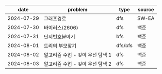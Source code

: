 
|date|problem|type|source|
|---|---|---|---|
|2024-07-29|그래프경로|dfs|SW-EA|
|2024-07-30|바이러스(2606)|dfs|백준|
|2024-07-31|단지번호붙이기|bfs|백준|
|2024-08-01|트리의 부모찾기|dfs/bfs|백준|
|2024-08-02|알고리즘 수업 - 깊이 우선 탐색 1|dfs|백준|
2024-08-03|알고리즘 수업 - 깊이 우선 탐색 2|dfs|백준|